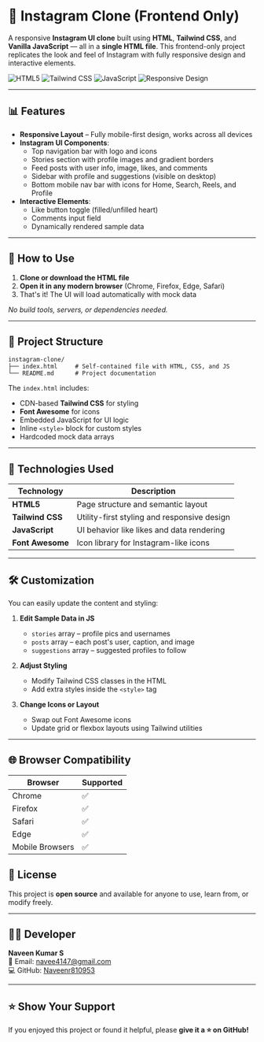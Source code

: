 # 📸 Instagram Clone (Frontend Only)

A responsive **Instagram UI clone** built using **HTML**, **Tailwind CSS**, and **Vanilla JavaScript** — all in a **single HTML file**. This frontend-only project replicates the look and feel of Instagram with fully responsive design and interactive elements.

![HTML5](https://img.shields.io/badge/HTML5-E34F26?style=for-the-badge&logo=html5&logoColor=white)
![Tailwind CSS](https://img.shields.io/badge/TailwindCSS-38B2AC?style=for-the-badge&logo=tailwind-css&logoColor=white)
![JavaScript](https://img.shields.io/badge/JavaScript-F7DF1E?style=for-the-badge&logo=javascript&logoColor=black)
![Responsive Design](https://img.shields.io/badge/Responsive-Design-00C853?style=for-the-badge&logo=responsive&logoColor=white)

---

## 📊 Features 

- **Responsive Layout** – Fully mobile-first design, works across all devices  
- **Instagram UI Components**:
  - Top navigation bar with logo and icons
  - Stories section with profile images and gradient borders
  - Feed posts with user info, image, likes, and comments
  - Sidebar with profile and suggestions (visible on desktop)
  - Bottom mobile nav bar with icons for Home, Search, Reels, and Profile
- **Interactive Elements**:
  - Like button toggle (filled/unfilled heart)
  - Comments input field
  - Dynamically rendered sample data

---

## 🚀 How to Use

1. **Clone or download the HTML file**  
2. **Open it in any modern browser** (Chrome, Firefox, Edge, Safari)  
3. That's it! The UI will load automatically with mock data

_No build tools, servers, or dependencies needed._

---

## 📁 Project Structure

```
instagram-clone/
├── index.html     # Self-contained file with HTML, CSS, and JS
└── README.md      # Project documentation
```

The `index.html` includes:
- CDN-based **Tailwind CSS** for styling  
- **Font Awesome** for icons  
- Embedded JavaScript for UI logic  
- Inline `<style>` block for custom styles  
- Hardcoded mock data arrays

---

## 🧩 Technologies Used

| Technology      | Description                                   |
|-----------------|-----------------------------------------------|
| **HTML5**        | Page structure and semantic layout            |
| **Tailwind CSS** | Utility-first styling and responsive design   |
| **JavaScript**   | UI behavior like likes and data rendering     |
| **Font Awesome** | Icon library for Instagram-like icons         |

---

## 🛠️ Customization

You can easily update the content and styling:

1. **Edit Sample Data in JS**  
   - `stories` array – profile pics and usernames  
   - `posts` array – each post's user, caption, and image  
   - `suggestions` array – suggested profiles to follow  

2. **Adjust Styling**  
   - Modify Tailwind CSS classes in the HTML  
   - Add extra styles inside the `<style>` tag  

3. **Change Icons or Layout**  
   - Swap out Font Awesome icons  
   - Update grid or flexbox layouts using Tailwind utilities  

---

## 🌐 Browser Compatibility

| Browser         | Supported |
|-----------------|-----------|
| Chrome          | ✅         |
| Firefox         | ✅         |
| Safari          | ✅         |
| Edge            | ✅         |
| Mobile Browsers | ✅         |

 

 

## 📌 License

This project is **open source** and available for anyone to use, learn from, or modify freely.

---

## 👨‍💻 Developer

**Naveen Kumar S**  
📧 Email: navee4147@gmail.com  
💻 GitHub: [Naveenr810953](https://github.com/Naveenr810953)

---

## ⭐️ Show Your Support

If you enjoyed this project or found it helpful, please **give it a ⭐️ on GitHub!**
